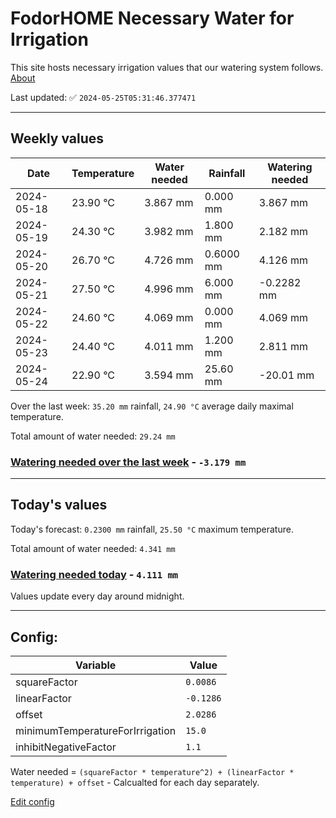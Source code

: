 # FodorHOME Necessary Water for Irrigation

This site hosts necessary irrigation values that our watering system follows. [About](https://github.com/redyau/irrigation)

Last updated: ✅ `2024-05-25T05:31:46.377471`

---

## Weekly values

| Date | Temperature | Water needed | Rainfall | Watering needed |
|-----|-----|-----|-----|-----|
| 2024-05-18 | 23.90 °C | 3.867 mm | 0.000 mm | 3.867 mm |
| 2024-05-19 | 24.30 °C | 3.982 mm | 1.800 mm | 2.182 mm |
| 2024-05-20 | 26.70 °C | 4.726 mm | 0.6000 mm | 4.126 mm |
| 2024-05-21 | 27.50 °C | 4.996 mm | 6.000 mm | -0.2282 mm |
| 2024-05-22 | 24.60 °C | 4.069 mm | 0.000 mm | 4.069 mm |
| 2024-05-23 | 24.40 °C | 4.011 mm | 1.200 mm | 2.811 mm |
| 2024-05-24 | 22.90 °C | 3.594 mm | 25.60 mm | -20.01 mm |


Over the last week: `35.20 mm` rainfall, `24.90 °C` average daily maximal temperature.

Total amount of water needed: `29.24 mm`

### [Watering needed over the last week](lastweek.txt) - `-3.179 mm`

---

## Today's values

Today's forecast: `0.2300 mm` rainfall, `25.50 °C` maximum temperature.

Total amount of water needed: `4.341 mm`

### [Watering needed today](today.txt) - `4.111 mm`

Values update every day around midnight.

---

## Config:

| Variable | Value |
|-----|-----|
| squareFactor | `0.0086` |
| linearFactor | `-0.1286` |
| offset | `2.0286` |
| minimumTemperatureForIrrigation | `15.0` |
| inhibitNegativeFactor | `1.1` |

Water needed = `(squareFactor * temperature^2) + (linearFactor * temperature) + offset` - Calcualted for each day separately.

[Edit config](https://github.com/RedyAu/irrigation/edit/main/config.json)
